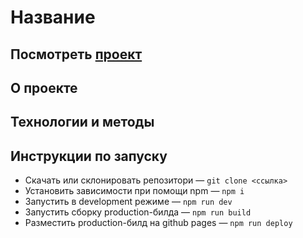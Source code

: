﻿# Название

## Посмотреть [проект][1]

## О проекте

## Технологии и методы

## Инструкции по запуску
- Скачать или склонировать репозитори — `git clone <ссылка>`
- Установить зависимости при помощи npm — `npm i`
- Запустить в development режиме — `npm run dev`
- Запустить сборку production-билда — `npm run build`
- Разместить production-билд на github pages — `npm run deploy`


[1]: https://perkenton.github.io//
